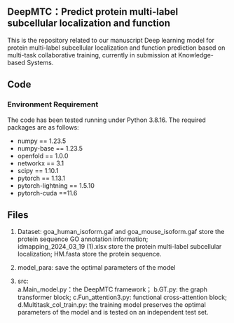 ## DeepMTC：Predict protein multi-label subcellular localization and function

This is the repository related to our manuscript Deep learning model for protein multi-label subcellular localization and function prediction based on multi-task collaborative training, currently in submission at Knowledge-based Systems.

## Code
### Environment Requirement
The code has been tested running under Python 3.8.16. The required packages are as follows:
- numpy == 1.23.5
- numpy-base == 1.23.5
- openfold == 1.0.0
- networkx == 3.1
- scipy == 1.10.1
- pytorch == 1.13.1
- pytorch-lightning == 1.5.10
- pytorch-cuda ==11.6

## Files

1. Dataset: 
           goa_human_isoform.gaf and goa_mouse_isoform.gaf store the protein sequence GO annotation information;   
           idmapping_2024_03_19 (1).xlsx store the protein multi-label subcellular localization; 
           HM.fasta store the protein sequence.

2. model_para: 
           save the optimal parameters of the model

3. src:        
           a.Main_model.py：the DeepMTC framework； 
           b.GT.py: the graph transformer block;
           c.Fun_attention3.py: functional cross-attention block;
           d.Multitask_col_train.py: the training model preserves the optimal parameters of the model and is tested on an independent test set.



 

